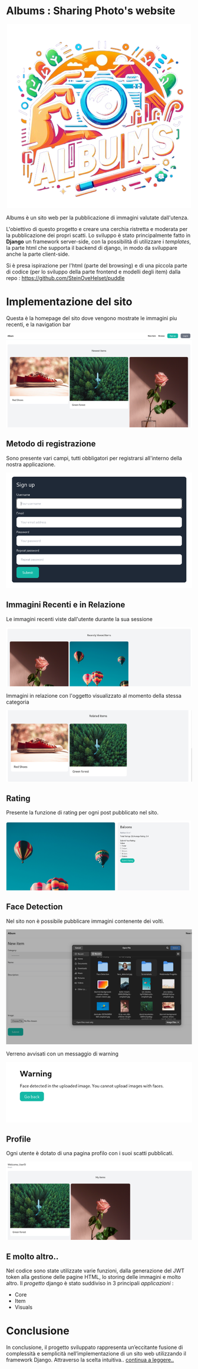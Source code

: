 # Albums : Sharing Photo's website
<p align='center'>
  <img src='./images/logo.png'>
</p>

Albums è un sito web per la pubblicazione di immagini valutate dall'utenza.

L'obiettivo di questo progetto e creare una cerchia ristretta e moderata per la pubblicazione dei propri scatti.
Lo sviluppo è stato principalmente fatto in **Django** un framework server-side, con la possibilità di utilizzare i *templates*,
la parte html che supporta il backend di django, in modo da sviluppare anche la parte client-side.

Si è presa ispirazione per l'html (parte del browsing) e di una piccola parte di codice (per lo sviluppo della parte frontend e modelli degli item) dalla repo : https://github.com/SteinOveHelset/puddle

# Implementazione del sito

Questa è la homepage del sito dove vengono mostrate le immagini piu recenti, e la navigation bar

![homepage](/images/homepage.png)

## Metodo di registrazione 

Sono presente vari campi, tutti obbligatori per registrarsi all'interno della nostra applicazione.

![signup](/images/signup.png)


## Immagini Recenti e in Relazione

Le immagini recenti viste dall'utente durante la sua sessione

![recently](/images/recently_viewed.png)


Immagini in relazione con l'oggetto visualizzato al momento della stessa categoria

![related](/images/related_items.png)

## Rating

Presente la funzione di rating per ogni post pubblicato nel sito.

![Rating](/images/detailitem_rating.png)


## Face Detection

Nel sito non è possibile pubblicare immagini contenente dei volti.

![facedetect](/images/filesystem_facedetection.png)

Verreno avvisati con un messaggio di warning

![warning_face](/images/warning_facedetected.png)



## Profile

Ogni utente è dotato di una pagina profilo con i suoi scatti pubblicati.

![profile](/images/profile.png)

## E molto altro..

Nel codice sono state utilizzate varie funzioni, dalla generazione del JWT token alla gestione delle pagine HTML, lo storing delle immagini e molto altro.
Il *progetto* django è stato suddiviso in 3 principali *applicazioni* :
- Core
- Item
- Visuals


# Conclusione

In conclusione, il progetto sviluppato rappresenta un’eccitante fusione di
complessità e semplicità nell’implementazione di un sito web utilizzando il
framework Django. Attraverso la scelta intuitiva.. [continua a leggere..](Relazione_ISD.pdf)



